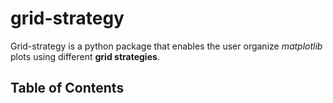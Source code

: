 # grid-strategy

Grid-strategy is a python package that enables the user
organize _matplotlib_ plots using different **grid strategies**.

## Table of Contents

